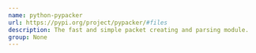 ```yaml
---
name: python-pypacker
url: https://pypi.org/project/pypacker/#files
description: The fast and simple packet creating and parsing module.
group: None
---
```

